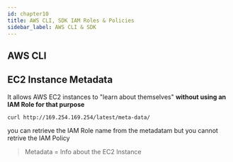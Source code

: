 ```yaml
---
id: chapter10
title: AWS CLI, SDK IAM Roles & Policies
sidebar_label: AWS CLI & SDK
---
```


## AWS CLI

## EC2 Instance Metadata

It allows AWS EC2 instances to "learn about themselves" **without using an IAM Role for that purpose**

```sh
curl http://169.254.169.254/latest/meta-data/
```

you can retrieve the IAM Role name from the metadatam but you cannot retrive the IAM Policy

> Metadata = Info about the EC2 Instance

